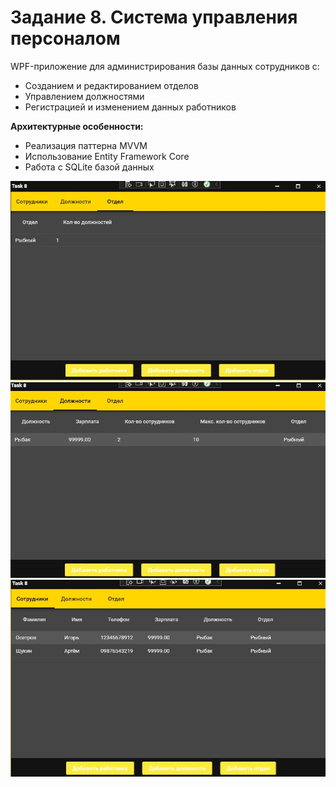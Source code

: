 <h1>Задание 8. Система управления персоналом</h1>

<p>
  WPF-приложение для администрирования базы данных сотрудников с:
  <ul>
    <li>Созданием и редактированием отделов</li>
    <li>Управлением должностями</li>
    <li>Регистрацией и изменением данных работников</li>
  </ul>
</p>

<p>
  <strong>Архитектурные особенности:</strong>
  <ul>
    <li>Реализация паттерна MVVM</li>
    <li>Использование Entity Framework Core</li>
    <li>Работа с SQLite базой данных</li>
  </ul>
</p>



<div class="screenshots">
  <img src="screenshots/1.jpg" alt="Управление отделами" title="Интерфейс работы с отделами компании">
  <img src="screenshots/2.jpg" alt="Управление должностями" title="Окно редактирования должностей сотрудников">
  <img src="screenshots/3.jpg" alt="Управление сотрудниками" title="Форма работы с данными работников">
</div>
